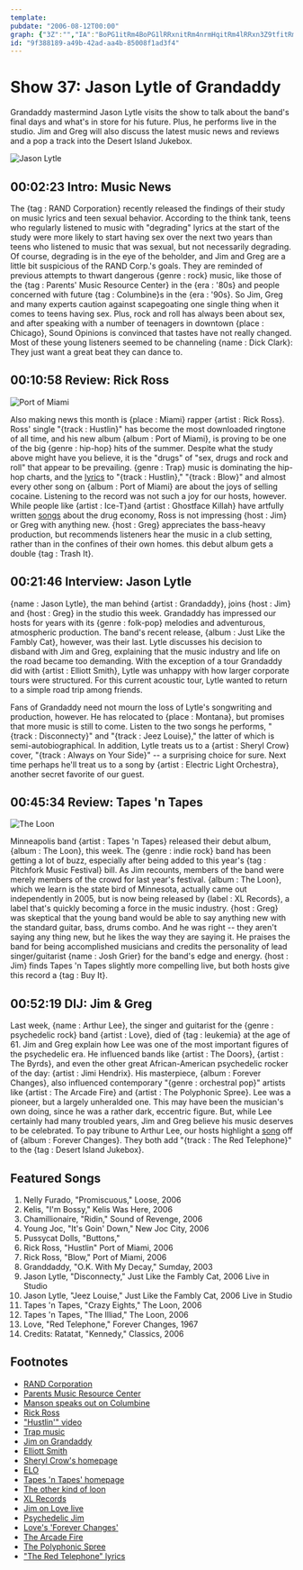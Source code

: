 ```yaml
---
template: 
pubdate: "2006-08-12T00:00"
graph: {"3Z":"","IA":"BoPG1itRm4BoPG1lRRxnitRm4nrmHqitRm4lRRxn3Z9tfitRm4BQsAMX6cfdBHm1GBQsAM","10A":"","23Y":"BKJkiqeb74BMIV1qeb74qeb74uvzfTIOZU6uvzfT97qipBHm1G97qipX6cfd","2F7":"1DFojPpj0ZPpj0Zzj4LY1DXM2Ppj0ZNcscYPpj0ZO8hn8Ppj0ZBJAvGO8hn8O8hn8fiwBVBxJJQO8hn8fiwBVs1qsnBxJJQfiwBVs1qsnt0wNb1FrQis1qsn"}
id: "9f388189-a49b-42ad-aa4b-85008f1ad3f4"
---
```






# Show 37: Jason Lytle of Grandaddy

Grandaddy mastermind Jason Lytle visits the show to talk about the band's final days and what's in store for his future. Plus, he performs live in the studio. Jim and Greg will also discuss the latest music news and reviews and a pop a track into the Desert Island Jukebox.

![Jason Lytle](https://static.soundopinions.org/images/2006/jasonlytle.jpg)



## 00:02:23 Intro: Music News

The {tag : RAND Corporation} recently released the findings of their study on music lyrics and teen sexual behavior. According to the think tank, teens who regularly listened to music with "degrading" lyrics at the start of the study were more likely to start having sex over the next two years than teens who listened to music that was sexual, but not necessarily degrading. Of course, degrading is in the eye of the beholder, and Jim and Greg are a little bit suspicious of the RAND Corp.'s goals. They are reminded of previous attempts to thwart dangerous {genre : rock} music, like those of the {tag : Parents' Music Resource Center} in the {era : '80s} and people concerned with future {tag : Columbine}s in the {era : '90s}. So Jim, Greg and many experts caution against scapegoating one single thing when it comes to teens having sex. Plus, rock and roll has always been about sex, and after speaking with a number of teenagers in downtown {place : Chicago}, Sound Opinions is convinced that tastes have not really changed. Most of these young listeners seemed to be channeling {name : Dick Clark}: They just want a great beat they can dance to.



## 00:10:58 Review: Rick Ross

![Port of Miami](https://static.soundopinions.org/assets/37/IA0.jpg)

Also making news this month is {place : Miami} rapper {artist : Rick Ross}. Ross' single "{track : Hustlin}" has become the most downloaded ringtone of all time, and his new album {album : Port of Miami}, is proving to be one of the big {genre : hip-hop} hits of the summer. Despite what the study above might have you believe, it is the "drugs" of "sex, drugs and rock and roll" that appear to be prevailing. {genre : Trap} music is dominating the hip-hop charts, and the [lyrics](http://rapgenius.com/Rick-ross-hustlin-lyrics) to "{track : Hustlin}," "{track : Blow}" and almost every other song on {album : Port of Miami} are about the joys of selling cocaine. Listening to the record was not such a joy for our hosts, however. While people like {artist : Ice-T}and {artist : Ghostface Killah} have artfully written [songs](http://www.azlyrics.com/lyrics/ghostfacekillah/kilo.html) about the drug economy, Ross is not impressing {host : Jim} or Greg with anything new. {host : Greg} appreciates the bass-heavy production, but recommends listeners hear the music in a club setting, rather than in the confines of their own homes. this debut album gets a double {tag : Trash It}.



## 00:21:46 Interview: Jason Lytle

{name : Jason Lytle}, the man behind {artist : Grandaddy}, joins {host : Jim} and {host : Greg} in the studio this week. Grandaddy has impressed our hosts for years with its {genre : folk-pop} melodies and adventurous, atmospheric production. The band's recent release, {album : Just Like the Fambly Cat}, however, was their last. Lytle discusses his decision to disband with Jim and Greg, explaining that the music industry and life on the road became too demanding. With the exception of a tour Grandaddy did with {artist : Elliott Smith}, Lytle was unhappy with how larger corporate tours were structured. For this current acoustic tour, Lytle wanted to return to a simple road trip among friends.

Fans of Grandaddy need not mourn the loss of Lytle's songwriting and production, however. He has relocated to {place : Montana}, but promises that more music is still to come. Listen to the two songs he performs, "{track : Disconnecty}" and "{track : Jeez Louise}," the latter of which is semi-autobiographical. In addition, Lytle treats us to a {artist : Sheryl Crow} cover, "{track : Always on Your Side}" -- a surprising choice for sure. Next time perhaps he'll treat us to a song by {artist : Electric Light Orchestra}, another secret favorite of our guest.



## 00:45:34 Review: Tapes 'n Tapes

![The Loon](https://static.soundopinions.org/assets/37/23Y0.jpg)

Minneapolis band {artist : Tapes 'n Tapes} released their debut album, {album : The Loon}, this week. The {genre : indie rock} band has been getting a lot of buzz, especially after being added to this year's {tag : Pitchfork Music Festival} bill. As Jim recounts, members of the band were merely members of the crowd for last year's festival. {album : The Loon}, which we learn is the state bird of Minnesota, actually came out independently in 2005, but is now being released by {label : XL Records}, a label that's quickly becoming a force in the music industry. {host : Greg} was skeptical that the young band would be able to say anything new with the standard guitar, bass, drums combo. And he was right -- they aren't saying any thing new, but he likes the way they are saying it. He praises the band for being accomplished musicians and credits the personality of lead singer/guitarist {name : Josh Grier} for the band's edge and energy. {host : Jim} finds Tapes 'n Tapes slightly more compelling live, but both hosts give this record a {tag : Buy It}.



## 00:52:19 DIJ: Jim & Greg

Last week, {name : Arthur Lee}, the singer and guitarist for the {genre : psychedelic rock} band {artist : Love}, died of {tag : leukemia} at the age of 61. Jim and Greg explain how Lee was one of the most important figures of the psychedelic era. He influenced bands like {artist : The Doors}, {artist : The Byrds}, and even the other great African-American psychedelic rocker of the day: {artist : Jimi Hendrix}. His masterpiece, {album : Forever Changes}, also influenced contemporary "{genre : orchestral pop}" artists like {artist : The Arcade Fire} and {artist : The Polyphonic Spree}. Lee was a pioneer, but a largely unheralded one. This may have been the musician's own doing, since he was a rather dark, eccentric figure. But, while Lee certainly had many troubled years, Jim and Greg believe his music deserves to be celebrated. To pay tribune to Arthur Lee, our hosts highlight a [song](http://www.seeklyrics.com/lyrics/Love/The-Red-Telephone.html) off of {album : Forever Changes}. They both add "{track : The Red Telephone}" to the {tag : Desert Island Jukebox}.



## Featured Songs

1. Nelly Furado, "Promiscuous," Loose, 2006
2. Kelis, "I'm Bossy," Kelis Was Here, 2006
3. Chamillionaire, "Ridin," Sound of Revenge, 2006
4. Young Joc, "It's Goin' Down," New Joc City, 2006
5. Pussycat Dolls, "Buttons,"
6. Rick Ross, "Hustlin" Port of Miami, 2006
7. Rick Ross, "Blow," Port of Miami, 2006
8. Granddaddy, "O.K. With My Decay," Sumday, 2003
9. Jason Lytle, "Disconnecty," Just Like the Fambly Cat, 2006 Live in Studio
10. Jason Lytle, "Jeez Louise," Just Like the Fambly Cat, 2006 Live in Studio
11. Tapes 'n Tapes, "Crazy Eights," The Loon, 2006
12. Tapes 'n Tapes, "The Illiad," The Loon, 2006
13. Love, "Red Telephone," Forever Changes, 1967
14. Credits: Ratatat, "Kennedy," Classics, 2006



## Footnotes

- [RAND Corporation](http://www.sourcewatch.org/index.php?title=RAND_Corporation)
- [Parents Music Resource Center](http://en.wikipedia.org/wiki/PMRC)
- [Manson speaks out on Columbine](http://www.rollingstone.com/culture/news/columbine-whose-fault-is-it-19990624)
- [Rick Ross](http://www.allmusic.com/artist/rick-ross-mn0000853655)
- ["Hustlin'" video](https://www.youtube.com/watch?v=JU9TouRnO84&feature=kp)
- [Trap music](http://www.urbandictionary.com/define.php?term=trap+music)
- [Jim on Grandaddy](http://www.jimdero.com/News%202006/GrandaddyMay14.htm)
- [Elliott Smith](http://en.wikipedia.org/wiki/Elliott_Smith)
- [Sheryl Crow's homepage](http://www.sherylcrow.com/)
- [ELO](http://www.allmusic.com/artist/electric-light-orchestra-mn0000163229)
- [Tapes 'n Tapes' homepage](http://www.tapesntapes.com/)
- [The other kind of loon](http://www.50states.com/bird/loon.htm)
- [XL Records](http://www.xlrecordings.com/)
- [Jim on Love live](http://www.jimdero.com/News2003/June5Love.htm)
- [Psychedelic Jim](http://www.jimdero.com/TurnOn/TurnOnOpen.htm)
- [Love's 'Forever Changes'](http://www.amazon.com/exec/obidos/tg/detail/-/B000005ITX?v=glance)
- [The Arcade Fire](http://www.arcadefire.com/)
- [The Polyphonic Spree](http://www.allmusic.com/artist/the-polyphonic-spree-mn0000414038)
- ["The Red Telephone" lyrics](http://www.seeklyrics.com/lyrics/Love/The-Red-Telephone.html)